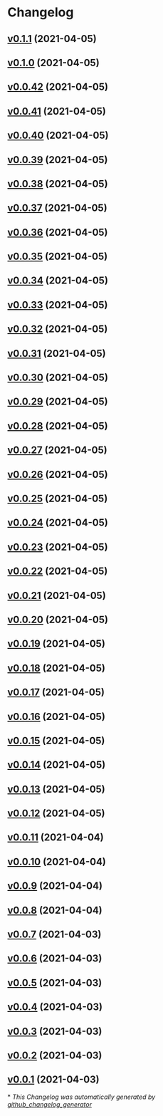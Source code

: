 # Changelog

## [v0.1.1](https://github.com/accelerator-blueprints/base-blueprint/tree/v0.1.1) (2021-04-05)

## [v0.1.0](https://github.com/accelerator-blueprints/base-blueprint/tree/v0.1.0) (2021-04-05)

## [v0.0.42](https://github.com/accelerator-blueprints/base-blueprint/tree/v0.0.42) (2021-04-05)

## [v0.0.41](https://github.com/accelerator-blueprints/base-blueprint/tree/v0.0.41) (2021-04-05)

## [v0.0.40](https://github.com/accelerator-blueprints/base-blueprint/tree/v0.0.40) (2021-04-05)

## [v0.0.39](https://github.com/accelerator-blueprints/base-blueprint/tree/v0.0.39) (2021-04-05)

## [v0.0.38](https://github.com/accelerator-blueprints/base-blueprint/tree/v0.0.38) (2021-04-05)

## [v0.0.37](https://github.com/accelerator-blueprints/base-blueprint/tree/v0.0.37) (2021-04-05)

## [v0.0.36](https://github.com/accelerator-blueprints/base-blueprint/tree/v0.0.36) (2021-04-05)

## [v0.0.35](https://github.com/accelerator-blueprints/base-blueprint/tree/v0.0.35) (2021-04-05)

## [v0.0.34](https://github.com/accelerator-blueprints/base-blueprint/tree/v0.0.34) (2021-04-05)

## [v0.0.33](https://github.com/accelerator-blueprints/base-blueprint/tree/v0.0.33) (2021-04-05)

## [v0.0.32](https://github.com/accelerator-blueprints/base-blueprint/tree/v0.0.32) (2021-04-05)

## [v0.0.31](https://github.com/accelerator-blueprints/base-blueprint/tree/v0.0.31) (2021-04-05)

## [v0.0.30](https://github.com/accelerator-blueprints/base-blueprint/tree/v0.0.30) (2021-04-05)

## [v0.0.29](https://github.com/accelerator-blueprints/base-blueprint/tree/v0.0.29) (2021-04-05)

## [v0.0.28](https://github.com/accelerator-blueprints/base-blueprint/tree/v0.0.28) (2021-04-05)

## [v0.0.27](https://github.com/accelerator-blueprints/base-blueprint/tree/v0.0.27) (2021-04-05)

## [v0.0.26](https://github.com/accelerator-blueprints/base-blueprint/tree/v0.0.26) (2021-04-05)

## [v0.0.25](https://github.com/accelerator-blueprints/base-blueprint/tree/v0.0.25) (2021-04-05)

## [v0.0.24](https://github.com/accelerator-blueprints/base-blueprint/tree/v0.0.24) (2021-04-05)

## [v0.0.23](https://github.com/accelerator-blueprints/base-blueprint/tree/v0.0.23) (2021-04-05)

## [v0.0.22](https://github.com/accelerator-blueprints/base-blueprint/tree/v0.0.22) (2021-04-05)

## [v0.0.21](https://github.com/accelerator-blueprints/base-blueprint/tree/v0.0.21) (2021-04-05)

## [v0.0.20](https://github.com/accelerator-blueprints/base-blueprint/tree/v0.0.20) (2021-04-05)

## [v0.0.19](https://github.com/accelerator-blueprints/base-blueprint/tree/v0.0.19) (2021-04-05)

## [v0.0.18](https://github.com/accelerator-blueprints/base-blueprint/tree/v0.0.18) (2021-04-05)

## [v0.0.17](https://github.com/accelerator-blueprints/base-blueprint/tree/v0.0.17) (2021-04-05)

## [v0.0.16](https://github.com/accelerator-blueprints/base-blueprint/tree/v0.0.16) (2021-04-05)

## [v0.0.15](https://github.com/accelerator-blueprints/base-blueprint/tree/v0.0.15) (2021-04-05)

## [v0.0.14](https://github.com/accelerator-blueprints/base-blueprint/tree/v0.0.14) (2021-04-05)

## [v0.0.13](https://github.com/accelerator-blueprints/base-blueprint/tree/v0.0.13) (2021-04-05)

## [v0.0.12](https://github.com/accelerator-blueprints/base-blueprint/tree/v0.0.12) (2021-04-05)

## [v0.0.11](https://github.com/accelerator-blueprints/base-blueprint/tree/v0.0.11) (2021-04-04)

## [v0.0.10](https://github.com/accelerator-blueprints/base-blueprint/tree/v0.0.10) (2021-04-04)

## [v0.0.9](https://github.com/accelerator-blueprints/base-blueprint/tree/v0.0.9) (2021-04-04)

## [v0.0.8](https://github.com/accelerator-blueprints/base-blueprint/tree/v0.0.8) (2021-04-04)

## [v0.0.7](https://github.com/accelerator-blueprints/base-blueprint/tree/v0.0.7) (2021-04-03)

## [v0.0.6](https://github.com/accelerator-blueprints/base-blueprint/tree/v0.0.6) (2021-04-03)

## [v0.0.5](https://github.com/accelerator-blueprints/base-blueprint/tree/v0.0.5) (2021-04-03)

## [v0.0.4](https://github.com/accelerator-blueprints/base-blueprint/tree/v0.0.4) (2021-04-03)

## [v0.0.3](https://github.com/accelerator-blueprints/base-blueprint/tree/v0.0.3) (2021-04-03)

## [v0.0.2](https://github.com/accelerator-blueprints/base-blueprint/tree/v0.0.2) (2021-04-03)

## [v0.0.1](https://github.com/accelerator-blueprints/base-blueprint/tree/v0.0.1) (2021-04-03)



\* *This Changelog was automatically generated by [github_changelog_generator](https://github.com/github-changelog-generator/github-changelog-generator)*
